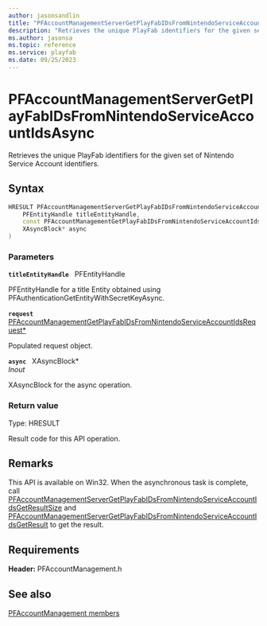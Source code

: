 ```yaml
---
author: jasonsandlin
title: "PFAccountManagementServerGetPlayFabIDsFromNintendoServiceAccountIdsAsync"
description: "Retrieves the unique PlayFab identifiers for the given set of Nintendo Service Account identifiers."
ms.author: jasonsa
ms.topic: reference
ms.service: playfab
ms.date: 09/25/2023
---
```


# PFAccountManagementServerGetPlayFabIDsFromNintendoServiceAccountIdsAsync  

Retrieves the unique PlayFab identifiers for the given set of Nintendo Service Account identifiers.  

## Syntax  
  
```cpp
HRESULT PFAccountManagementServerGetPlayFabIDsFromNintendoServiceAccountIdsAsync(  
    PFEntityHandle titleEntityHandle,  
    const PFAccountManagementGetPlayFabIDsFromNintendoServiceAccountIdsRequest* request,  
    XAsyncBlock* async  
)  
```  
  
### Parameters  
  
**`titleEntityHandle`** &nbsp; PFEntityHandle  
  
PFEntityHandle for a title Entity obtained using PFAuthenticationGetEntityWithSecretKeyAsync.  
  
**`request`** &nbsp; [PFAccountManagementGetPlayFabIDsFromNintendoServiceAccountIdsRequest*](../../pfaccountmanagementtypes/structs/pfaccountmanagementgetplayfabidsfromnintendoserviceaccountidsrequest.md)  
  
Populated request object.  
  
**`async`** &nbsp; XAsyncBlock*  
*_Inout_*  
  
XAsyncBlock for the async operation.  
  
  
### Return value
Type: HRESULT
  
Result code for this API operation.
  
## Remarks  
  
This API is available on Win32. When the asynchronous task is complete, call [PFAccountManagementServerGetPlayFabIDsFromNintendoServiceAccountIdsGetResultSize](pfaccountmanagementservergetplayfabidsfromnintendoserviceaccountidsgetresultsize.md) and [PFAccountManagementServerGetPlayFabIDsFromNintendoServiceAccountIdsGetResult](pfaccountmanagementservergetplayfabidsfromnintendoserviceaccountidsgetresult.md) to get the result.
  
## Requirements  
  
**Header:** PFAccountManagement.h
  
## See also  
[PFAccountManagement members](../pfaccountmanagement_members.md)  

  
  
